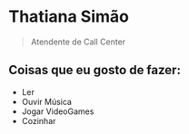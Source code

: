 # Thatiana Simão

> Atendente de Call Center

## Coisas que eu gosto de fazer:

- Ler
- Ouvir Música
- Jogar VideoGames
- Cozinhar
